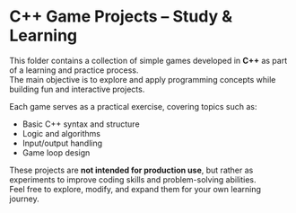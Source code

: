 # C++ Game Projects – Study & Learning

This folder contains a collection of simple games developed in **C++** as part of a learning and practice process.  
The main objective is to explore and apply programming concepts while building fun and interactive projects.

Each game serves as a practical exercise, covering topics such as:
- Basic C++ syntax and structure
- Logic and algorithms
- Input/output handling
- Game loop design

These projects are **not intended for production use**, but rather as experiments to improve coding skills and problem-solving abilities.  
Feel free to explore, modify, and expand them for your own learning journey.

